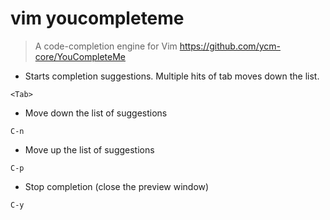 # vim youcompleteme

> A code-completion engine for Vim
> https://github.com/ycm-core/YouCompleteMe

- Starts completion suggestions. Multiple hits of tab moves down the list.

`<Tab>`

- Move down the list of suggestions

`C-n`

- Move up the list of suggestions

`C-p`

- Stop completion (close the preview window)

`C-y`
